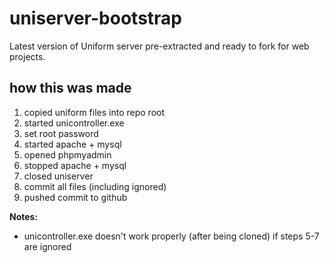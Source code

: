 # uniserver-bootstrap
Latest version of Uniform server pre-extracted and ready to fork for web projects.

## how this was made

1.	copied uniform files into repo root
2.	started unicontroller.exe
3.	set root password
5.	started apache + mysql
6.	opened phpmyadmin
7.	stopped apache + mysql
8.	closed uniserver
9.	commit all files (including ignored)
11.	pushed commit to github

**Notes:**

+	unicontroller.exe doesn't work properly (after being cloned) if steps 5-7 are ignored